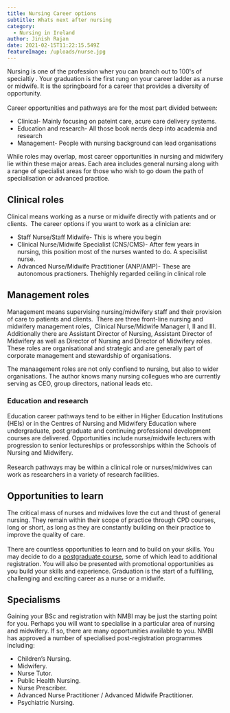 ```yaml
---
title: Nursing Career options
subtitle: Whats next after nursing
category:
  - Nursing in Ireland
author: Jinish Rajan
date: 2021-02-15T11:22:15.549Z
featureImage: /uploads/nurse.jpg
---
```


Nursing is one of the profession wher you can branch out to 100's of specialtiy . Your graduation is the first rung on your career ladder as a nurse or midwife. It is the springboard for a career that provides a diversity of opportunity.\
\
Career opportunities and pathways are for the most part divided between:

* Clinical- Mainly focusing on pateint care, acure care delivery systems. 
* Education and research- All those book nerds deep into academia and research
* Management- People with nursing background can lead organisations

While roles may overlap, most career opportunities in nursing and midwifery lie within these major areas. Each area includes general nursing along with a range of specialist areas for those who wish to go down the path of specialisation or advanced practice.

## Clinical roles

Clinical means working as a nurse or midwife directly with patients and or clients.  The career options if you want to work as a clinician are:

* Staff Nurse/Staff Midwife- This is where you begin
* Clinical Nurse/Midwife Specialist (CNS/CMS)- After few years in nursing, this position most of the nurses wanted to do. A specisilist nurse.
* Advanced Nurse/Midwife Practitioner (ANP/AMP)- These are autonomous practioners. Thehighly regarded ceiling in clinical role

## Management roles

Management means supervising nursing/midwifery staff and their provision of care to patients and clients.  There are three front-line nursing and midwifery management roles,  Clinical Nurse/Midwife Manager I, II and III. Additionally there are Assistant Director of Nursing, Assistant Director of Midwifery as well as Director of Nursing and Director of Midwifery roles. These roles are organisational and strategic and are generally part of corporate management and stewardship of organisations.

The manaagement roles are not only confiend to nursing, but also to wider organisations. The author knows many nursing collegues who are currently serving as CEO, group directors, national leads etc.

### Education and research

Education career pathways tend to be either in Higher Education Institutions (HEIs) or in the Centres of Nursing and Midwifery Education where undergraduate, post graduate and continuing professional development courses are delivered. Opportunities include nurse/midwife lecturers with progression to senior lectureships or professorships within the Schools of Nursing and Midwifery. \
\
Research pathways may be within a clinical role or nurses/midwives can work as researchers in a variety of research facilities. 

## Opportunities to learn

The critical mass of nurses and midwives love the cut and thrust of general nursing. They remain within their scope of practice through CPD courses, long or short, as long as they are constantly building on their practice to improve the quality of care.\
\
There are countless opportunities to learn and to build on your skills. You may decide to do a [postgraduate course](https://www.nmbi.ie/Education/post-registration-courses), some of which lead to additional registration. You will also be presented with promotional opportunities as you build your skills and experience. Graduation is the start of a fulfilling, challenging and exciting career as a nurse or a midwife. 

## Specialisms

Gaining your BSc and registration with NMBI may be just the starting point for you. Perhaps you will want to specialise in a particular area of nursing and midwifery. If so, there are many opportunities available to you. NMBI has approved a number of specialised post-registration programmes including:

* Children’s Nursing.
* Midwifery.
* Nurse Tutor.
* Public Health Nursing.
* Nurse Prescriber.
* Advanced Nurse Practitioner / Advanced Midwife Practitioner.
* Psychiatric Nursing.
